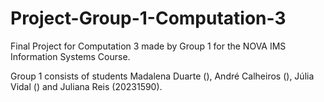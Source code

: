 # Project-Group-1-Computation-3

Final Project for Computation 3 made by Group 1 for the NOVA IMS Information Systems Course. 

Group 1 consists of students Madalena Duarte (), André Calheiros (), Júlia Vidal () and Juliana Reis (20231590).
